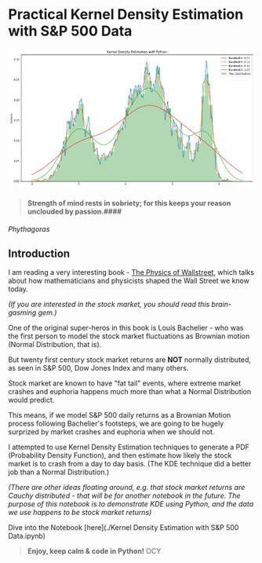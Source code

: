 # Practical Kernel Density Estimation with S&P 500 Data

![](./images/KDE.png)

> #### Strength of mind rests in sobriety; for this keeps your reason unclouded by passion.####
*Phythagoras*

## Introduction

I am reading a very interesting book - [The Physics of Wallstreet](https://www.amazon.com/Physics-Wall-Street-Predicting-Unpredictable/dp/0544112431 'link to Amazon page'), which talks about how mathematicians and physicists shaped the Wall Street we know today.

*(If you are interested in the stock market, you should read this brain-gasming gem.)*

One of the original super-heros in this book is Louis Bachelier - who was the first person to model the stock market fluctuations as Brownian motion (Normal Distribution, that is).

But twenty first century stock market returns are __NOT__ normally distributed, as seen in S&P 500, Dow Jones Index and many others.

Stock market are known to have "fat tail" events, where extreme market crashes and euphoria happens much more than what a Normal Distribution would predict.

This means, if we model S&P 500 daily returns as a Brownian Motion process following Bachelier's footsteps, we are going to be hugely surprized by market crashes and euphoria when we should not.

I attempted to use Kernel Density Estimation techniques to generate a PDF (Probability Density Function), and then estimate how likely the stock market is to crash from a day to day basis. (The KDE technique did a better job than a Normal Distribution.)

*(There are other ideas floating around, e.g. that stock market returns are Cauchy distributed - that will be for another notebook in the future. The purpose of this notebook is to demonstrate KDE using Python, and the data we use happens to be stock market returns)*

Dive into the Notebook [here](./Kernel Density Estimation with S&P 500 Data.ipynb)

> __Enjoy, keep calm & code in Python!__
> OCY
